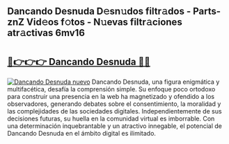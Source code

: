 ## Dancando Desnuda D𝚎sn𝚞dos filtr𝚊dos - Parts-znZ Vid𝚎os f𝚘tos - N𝚞evas filtr𝚊ciones atr𝚊ctivas 6mv16

# <h2><a href="http://mbchi5o.tromn.icu/?c=Dancando+Desnuda">🔗👉👉👉 Dancando Desnuda 🔗🔗</a></h2>

[![Dancando Desnuda nuevo](https://i.imgur.com/pEAQMta.gif)](http://mbchi5o.tromn.icu/?c=Dancando+Desnuda)
Dancando Desnuda, una figura enigmática y multifacética, desafía la comprensión simple. Su enfoque poco ortodoxo para construir una presencia en la web ha magnetizado y ofendido a los observadores, generando debates sobre el consentimiento, la moralidad y las complejidades de las sociedades digitales. Independientemente de sus decisiones futuras, su huella en la comunidad virtual es imborrable. Con una determinación inquebrantable y un atractivo innegable, el potencial de Dancando Desnuda en el ámbito digital es ilimitado.
